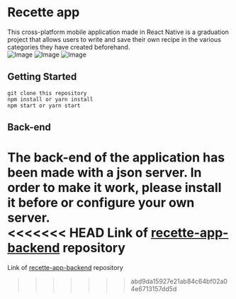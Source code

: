 # Recette app
This cross-platform mobile application made in React Native is a graduation project that allows users to write and save their own recipe in the various categories they have created beforehand.    
![Image](https://i.postimg.cc/TwDq0XxQ/Simulator-Screen-Shot-i-Phone-12-2021-06-11-at-14-56-25.png)
![Image](https://i.postimg.cc/PrhzWcRz/Simulator-Screen-Shot-i-Phone-12-2021-06-11-at-14-57-55.png) 
![Image](https://i.postimg.cc/y60ySBv8/Simulator-Screen-Shot-i-Phone-12-2021-06-11-at-14-58-06.png)
## Getting Started
```git clone this repository```    
``` npm install or yarn install ```   
```npm start or yarn start```  
## Back-end
The back-end of the application has been made with a json server. In order to make it work, please install it before or configure your own server.  
<<<<<<< HEAD
Link of [recette-app-backend](https://github.com/soulei-dev/recette-app-backend) repository 
=======
Link of [recette-app-backend](https://github.com/soulei-dev/recette-app-backend) repository 
>>>>>>> abd9da15927e21ab84c64bf02a04e6713157dd5d
